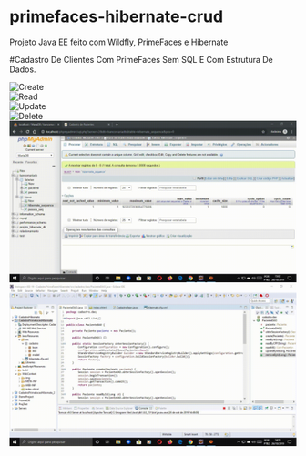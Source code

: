 # primefaces-hibernate-crud
Projeto Java EE feito com Wildfly, PrimeFaces e Hibernate

#Cadastro De Clientes Com PrimeFaces Sem SQL E Com Estrutura De Dados.

![Create](./gifs/create_hibernate.gif)<br />
![Read](./gifs/read_cpf_hibernate.gif)<br />
![Update](./gifs/update_hibernate.gif)<br />
![Delete](./gifs/delete_hibernate.gif)<br />
![Maria DB](./gifs/maria_db.gif)<br />
![Hibernate](./gifs/hibernate_01.gif)<br />

